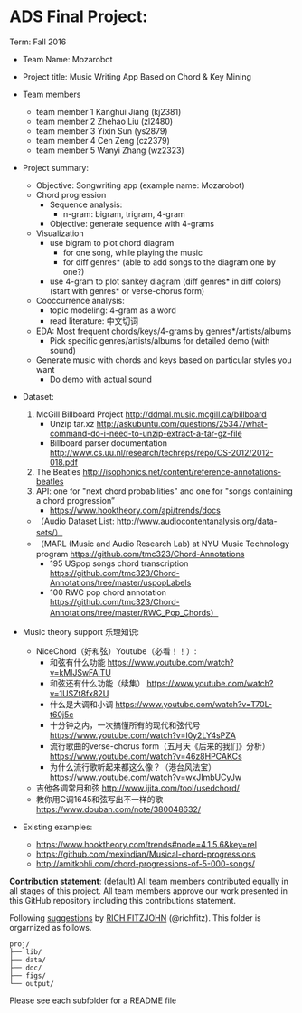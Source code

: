 # ADS Final Project: 

Term: Fall 2016

+ Team Name: Mozarobot
+ Project title: Music Writing App Based on Chord & Key Mining 
+ Team members
	+ team member 1 Kanghui Jiang (kj2381)
	+ team member 2 Zhehao Liu    (zl2480)
	+ team member 3 Yixin Sun     (ys2879)
	+ team member 4 Cen Zeng      (cz2379)
	+ team member 5 Wanyi Zhang   (wz2323)
+ Project summary:
    + Objective: Songwriting app (example name: Mozarobot)
    + Chord progression
        + Sequence analysis: 
            + n-gram: bigram, trigram, 4-gram
        + Objective: generate sequence with 4-grams
    + Visualization
        + use bigram to plot chord diagram 
            + for one song, while playing the music
            + for diff genres* (able to add songs to the diagram one by one?)
        + use 4-gram to plot sankey diagram (diff genres* in diff colors) (start with genres* or verse-chorus form) 
    + Cooccurrence analysis:
        + topic modeling: 4-gram as a word
        + read literature: 中文切词
    + EDA: Most frequent chords/keys/4-grams by genres*/artists/albums
        + Pick specific genres/artists/albums for detailed demo (with sound)
    + Generate music with chords and keys based on particular styles you want
        + Do demo with actual sound	
        
        
+ Dataset:
    1. McGill Billboard Project http://ddmal.music.mcgill.ca/billboard
        + Unzip tar.xz http://askubuntu.com/questions/25347/what-command-do-i-need-to-unzip-extract-a-tar-gz-file
        + Billboard parser documentation http://www.cs.uu.nl/research/techreps/repo/CS-2012/2012-018.pdf
    2. The Beatles http://isophonics.net/content/reference-annotations-beatles
    3. API: one for "next chord probabilities" and one for "songs containing a chord progression” 
        + https://www.hooktheory.com/api/trends/docs
    + （Audio Dataset List: http://www.audiocontentanalysis.org/data-sets/）
    + （MARL (Music and Audio Research Lab) at NYU Music Technology program https://github.com/tmc323/Chord-Annotations
        + 195 USpop songs chord transcription https://github.com/tmc323/Chord-Annotations/tree/master/uspopLabels
        + 100 RWC pop chord annotation https://github.com/tmc323/Chord-Annotations/tree/master/RWC_Pop_Chords）
   
    
+ Music theory support 乐理知识:
    + NiceChord（好和弦）Youtube（必看！！）: 
        + 和弦有什么功能 https://www.youtube.com/watch?v=kMlJSwFAiTU
        + 和弦还有什么功能（续集） https://www.youtube.com/watch?v=1USZt8fx82U
        + 什么是大调和小调 https://www.youtube.com/watch?v=T70L-t60j5c
        + 十分钟之内，一次搞懂所有的现代和弦代号 https://www.youtube.com/watch?v=I0y2LY4sPZA
        + 流行歌曲的verse-chorus form（五月天《后来的我们》分析） https://www.youtube.com/watch?v=46z8HPCAKCs
        + 为什么流行歌听起来都这么像？（港台风法宝） https://www.youtube.com/watch?v=wxJImbUCyJw
    + 吉他各调常用和弦 http://www.ijita.com/tool/usedchord/
    + 教你用C调1645和弦写出不一样的歌 https://www.douban.com/note/380048632/

        
+ Existing examples:
    + https://www.hooktheory.com/trends#node=4.1.5.6&key=rel
    + https://github.com/mexindian/Musical-chord-progressions
    + http://amitkohli.com/chord-progressions-of-5-000-songs/
    
    
**Contribution statement**: ([default](doc/a_note_on_contributions.md)) All team members contributed equally in all stages of this project. All team members approve our work presented in this GitHub repository including this contributions statement. 

Following [suggestions](http://nicercode.github.io/blog/2013-04-05-projects/) by [RICH FITZJOHN](http://nicercode.github.io/about/#Team) (@richfitz). This folder is orgarnized as follows.

```
proj/
├── lib/
├── data/
├── doc/
├── figs/
└── output/
```

Please see each subfolder for a README file
